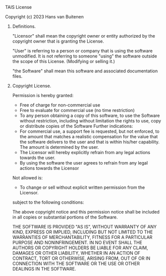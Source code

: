 TAIS License

Copyright (c) 2023 Hans van Buitenen

1. Definitions.

	"Licensor" shall mean the copyright owner or entity authorized by
	the copyright owner that is granting the License.
	
	"User" is referring to a person or company that is using the software unmodified.
	It is not referring to someone "using" the software outside the scope
	of this License. (Modifying or selling it.)
	
	"the Software" shall mean this software and associated documentation files.

2. Copyright License.

	Permission is hereby granted:
	 - Free of charge for non-commercial use
	 - Free to evaluate for commercial use (no time restriction)
	 - To any person obtaining a copy of this software,
	   to use the Software without restriction, including without limitation
	   the rights to use, copy or distribute copies of the Software
	Further indications:
	 - For commercial use, a support fee is requested, but not enforced,
	   to the amount that matches a realistic compensation for the value
	   that the software delivers to the user and that is within his/her
	   capability. The amount is determined by the user.
	 - The Licensor will hereby explicitly refrain from any legal actions
	   towards the user.
	 - By using the software the user agrees to refrain from any legal
	   actions towards the Licensor
	   
	Not allowed is:
	 - To change or sell without explicit written permission
	   from the Licensor.
	
	subject to the following conditions:

	The above copyright notice and this permission notice shall be included in all
	copies or substantial portions of the Software.

	THE SOFTWARE IS PROVIDED "AS IS", WITHOUT WARRANTY OF ANY KIND, EXPRESS OR
	IMPLIED, INCLUDING BUT NOT LIMITED TO THE WARRANTIES OF MERCHANTABILITY,
	FITNESS FOR A PARTICULAR PURPOSE AND NONINFRINGEMENT. IN NO EVENT SHALL THE
	AUTHORS OR COPYRIGHT HOLDERS BE LIABLE FOR ANY CLAIM, DAMAGES OR OTHER
	LIABILITY, WHETHER IN AN ACTION OF CONTRACT, TORT OR OTHERWISE, ARISING FROM,
	OUT OF OR IN CONNECTION WITH THE SOFTWARE OR THE USE OR OTHER DEALINGS IN THE
	SOFTWARE.
